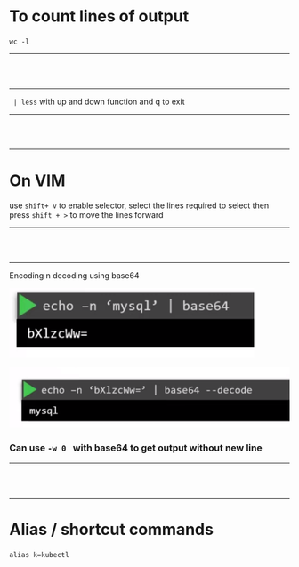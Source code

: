 

# To count lines of output
`wc -l`


---

<br/>
<br/>

---

` | less`  with up and down function and q to exit



---

<br/>
<br/>

---


# On VIM
use `shift+ v`  to enable selector, select the lines  required to select
then press `shift + >`  to move the lines forward




---

<br/>
<br/>

---


Encoding n decoding using base64

![](Images/Pasted%20image%2020230212211249.png)

![](Images/Pasted%20image%2020230212211412.png)


### Can use `-w 0 ` with base64 to get output without new line


---

<br/>
<br/>

---




# Alias / shortcut commands

`alias k=kubectl`

